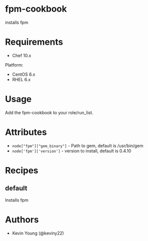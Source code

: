 # fpm-cookbook
installs fpm

# Requirements
* Chef 10.x

Platform:
* CentOS 6.x
* RHEL 6.x

# Usage
Add the fpm-cookbook to your role/run_list.

# Attributes
* ```node["fpm"]["gem_binary"]``` - Path to gem, default is /usr/bin/gem 
* ```node['fpm']['version']``` - version to install, default is 0.4.10

# Recipes
## default
Installs fpm

# Authors
* Kevin Young (@keviny22)
